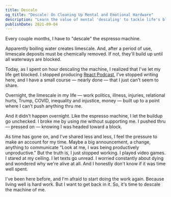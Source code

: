 ```yaml
---
title: Descale
og_title: "Descale: On Cleaning Up Mental and Emotional Hardware"
description: "Learn the value of mental 'descaling' to tackle life's blockages, drawing inspiration from the upkeep of an espresso machine and the need for renewal."
publishDate: 2021-09-04
---
```


Every couple months, I have to "descale" the espresso machine.

Apparently boiling water creates limescale. And, after a period of use, limescale deposits must be chemically removed. If not, they'll build up until all waterways are blocked.

Today, as I spent on hour descaling the machine, I realized that I've let my life get blocked. I stopped producing [React Podcast](https://reactpodcast.com), I've stopped writing here, and I have a small course — nearly done — that I just can't seem to share.

Overnight, the limescale in my life — work politics, illness, injuries, relational hurts, Trump, COVID, inequality and injustice, money — built up to a point where I can't push anything thru me.

And it didn't happen overnight. Like the espresso machine, I let the buildup go unchecked. I broke me by using me without supporting me. I pushed thru — pressed on — knowing I was headed toward a block.

As time has gone on, and I've shared less and less, I feel the pressure to make an account for my time. Maybe a big announcement, a change, anything to communicate "Look at me, I was being productively unproductive." But the truth is, I just stopped working. I played video games. I stared at my ceiling. I let texts go unread. I worried constantly about dying and wondered why we're alive at all. And I honestly don't know if it was time well spent.

I've been here before, and I'm afraid to start doing the work again. Because living well is hard work. But I want to get back in it. So, it's time to descale the machine of me.
